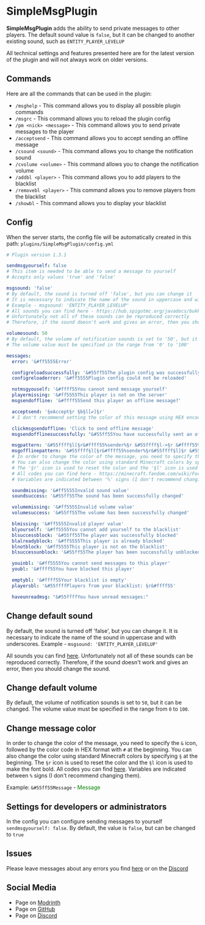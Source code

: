 # SimpleMsgPlugin
**SimpleMsgPlugin** adds the ability to send private messages to other players. The default sound value is `false`, but it can be changed to another existing sound, such as `ENTITY_PLAYER_LEVELUP`

All technical settings and features presented here are for the latest version of the plugin and will not always work on older versions.

## Commands
Here are all the commands that can be used in the plugin:
* `/msghelp` - This command allows you to display all possible plugin commands
* `/msgrc` - This command allows you to reload the plugin config
* `/pm <nick> <message>` - This command allows you to send private messages to the player
* `/acceptsend` - This command allows you to accept sending an offline message
* `/csound <sound>` - This command allows you to change the notification sound
* `/cvolume <volume>` - This command allows you to change the notification volume
* `/addbl <player>` - This command allows you to add players to the blacklist
* `/removebl <player>` - This command allows you to remove players from the blacklist
* `/showbl` - This command allows you to display your blacklist

## Config
When the server starts, the config file will be automatically created in this path: `plugins/SimpleMsgPlugin/config.yml`

```yml
# Plugin version 1.3.1

sendmsgyourself: false
# This item is needed to be able to send a message to yourself
# Accepts only values 'true' and 'false'

msgsound: 'false'
# By default, the sound is turned off 'false', but you can change it
# It is necessary to indicate the name of the sound in uppercase and with underscores
# Example - msgsound: 'ENTITY_PLAYER_LEVELUP'
# All sounds you can find here - https://hub.spigotmc.org/javadocs/bukkit/org/bukkit/Sound.html
# Unfortunately not all of these sounds can be reproduced correctly
# Therefore, if the sound doesn't work and gives an error, then you should change the sound

volumesound: 50
# By default, the volume of notification sounds is set to '50', but it can be changed
# The volume value must be specified in the range from '0' to '100'

messages:
  error: '&#ff5555Error'

  configreloadsuccessfully: '&#55ff55The plugin config was successfully reloaded'
  configreloaderror: '&#ff5555Plugin config could not be reloaded'

  notmsgyouself: '&#ffff55You cannot send message yourself'
  playermissing: '&#ff5555This player is not on the server'
  msgsendoffline: '&#ffff55Send this player an offline message?'

  acceptsend: '§eAccept§r §b§l[✔]§r'
  # I don't recommend setting the color of this message using HEX encoding, as the color will be displayed incorrectly

  clickmsgsendoffline: 'Click to send offline message'
  msgsendofflinesuccessfully: "&#55ff55You have successfully sent an offline message"

  msgpattern: '&#55ffff§l[§r&#ffff55%sender%§r &#55ffff§l->§r &#ffff55%recipient%§r&#55ffff§l]§r &#ffff55%message%§r'
  msgofflinepattern: '&#55ffff§l[§r&#ffff55%sender%§r&#55ffff§l]§r &#55ffff§l->§r &#ffff55%messages%§r'
  # In order to change the color of the message, you need to specify the '&' icon, followed by the color code in HEX format with '#' at the beginning
  # You can also change the color using standard Minecraft colors by specifying '§' at the beginning
  # The '§r' icon is used to reset the color and the '§l' icon is used to make the font bold
  # All codes you can find here - https://minecraft.fandom.com/wiki/Formatting_codes
  # Variables are indicated between '%' signs (I don't recommend changing them)

  soundmissing: '&#ff5555Invalid sound value'
  soundsuccess: '&#55ff55The sound has been successfully changed'

  volumemissing: '&#ff5555Invalid volume value'
  volumesuccess: '&#55ff55The volume has been successfully changed'

  blmissing: '&#ff5555Invalid player value'
  blyourself: '&#ff5555You cannot add yourself to the blacklist'
  blsuccessblock: '&#55ff55The player was successfully blocked'
  blalreadyblock: '&#ff5555This player is already blocked'
  blnotblock: '&#ff5555This player is not on the blacklist'
  blsuccessunblock: '&#55ff55The player has been successfully unblocked'

  youinbl: '&#ff5555You cannot send messages to this player'
  youbl: '&#ffff55You have blocked this player'

  emptybl: '&#ffff55Your blacklist is empty'
  playersbl: '&#55ffffPlayers from your blacklist: §r&#ffff55'

  haveunreadmsg: "&#55ffffYou have unread messages:"
```

## Change default sound
By default, the sound is turned off 'false', but you can change it. 
It is necessary to indicate the name of the sound in uppercase and with underscores. 
Example - `msgsound: 'ENTITY_PLAYER_LEVELUP'`

All sounds you can find [here](https://hub.spigotmc.org/javadocs/bukkit/org/bukkit/Sound.html).
Unfortunately not all of these sounds can be reproduced correctly.
Therefore, if the sound doesn't work and gives an error, then you should change the sound.

## Change default volume
By default, the volume of notification sounds is set to `50`, but it can be changed.
The volume value must be specified in the range from `0` to `100`.

## Change message color
In order to change the color of the message, you need to specify the `&` icon, followed by the color code in HEX format with `#` at the beginning.
You can also change the color using standard Minecraft colors by specifying `§` at the beginning.
The `§r` icon is used to reset the color and the `§l` icon is used to make the font bold.
All codes you can find [here](https://minecraft.fandom.com/wiki/Formatting_codes).
Variables are indicated between `%` signs (I don't recommend changing them).

Example: `&#55ff55Message` - <span style="color:green">Message</span>

## Settings for developers or administrators
In the config you can configure sending messages to yourself `sendmsgyourself: false`.
By default, the value is `false`, but can be changed to `true`

## Issues
Please leave messages about any errors you find [here](https://github.com/MusiJVR/SimpleMsgPlugin/issues) or on the [Discord](https://discord.gg/xY8WJt7VGr)

## Social Media

- Page on [Modrinth](https://modrinth.com/plugin/simplemsgplugin)
- Page on [GitHub](https://github.com/MusiJVR/SimpleMsgPlugin)
- Page on [Discord](https://discord.gg/xY8WJt7VGr)